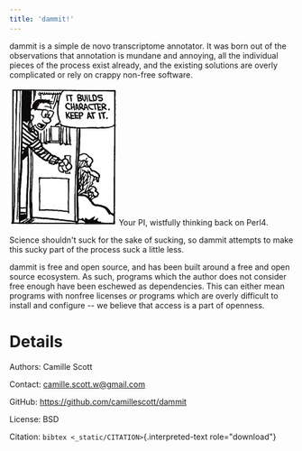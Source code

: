 ```yaml
---
title: 'dammit!'
---
```


dammit is a simple de novo transcriptome annotator. It was born out of
the observations that annotation is mundane and annoying, all the
individual pieces of the process exist already, and the existing
solutions are overly complicated or rely on crappy non-free software.

<IMG SRC=_static/Character_Building.png ALIGN=”right” /> Your PI, wistfully thinking back on Perl4.

Science shouldn\'t suck for the sake of sucking, so dammit attempts to
make this sucky part of the process suck a little less.

dammit is free and open source, and has been built around a free and
open source ecosystem. As such, programs which the author does not
consider free enough have been eschewed as dependencies. This can either
mean programs with nonfree licenses *or* programs which are overly
difficult to install and configure \-- we believe that access is a part
of openness.

Details
=======

Authors:  Camille Scott

Contact: <camille.scott.w@gmail.com>

GitHub: <https://github.com/camillescott/dammit>

License: BSD

Citation: `bibtex <_static/CITATION>`{.interpreted-text role="download"}
